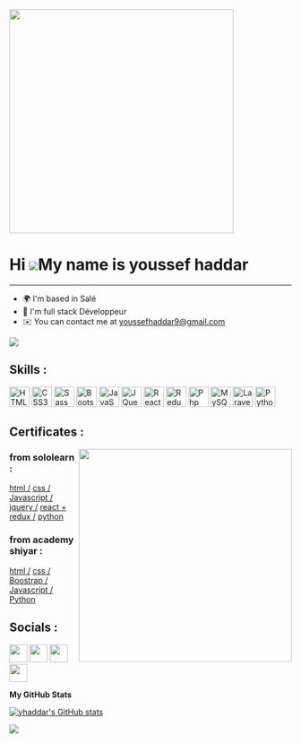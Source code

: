 <img src="https://i.imgur.com/8MupZHY.gif" width="400"  />

Hi ![](https://user-images.githubusercontent.com/18350557/176309783-0785949b-9127-417c-8b55-ab5a4333674e.gif)My name is youssef haddar
======================================================================================================================================
-----------------------------------------------------------------------------------------------------------------

* 🌍  I'm based in Salé
* 🧠  I'm full stack Développeur 
* ✉️  You can contact me at [youssefhaddar9@gmail.com](mailto:youssefhaddar9@gmail.com)

<a href="https://www.github.com/yhaddar" target="_blank" rel="noreferrer"><img
src="https://img.shields.io/github/followers/yhaddar?logo=github&style=for-the-badge&color=0891b2&labelColor=1c1917" /></a>
<h2> Skills :</h2>
<p align="left">
 
 <a href="https://developer.mozilla.org/en-US/docs/Glossary/HTML5" target="_blank" rel="noreferrer"><img src="https://raw.githubusercontent.com/danielcranney/readme-generator/main/public/icons/skills/html5-colored.svg" width="36" height="36" alt="HTML5" /></a>
<a href="https://www.w3.org/TR/CSS/#css" target="_blank" rel="noreferrer"><img src="https://raw.githubusercontent.com/danielcranney/readme-generator/main/public/icons/skills/css3-colored.svg" width="36" height="36" alt="CSS3" /></a>
<a href="https://sass-lang.com/" target="_blank" rel="noreferrer"><img src="https://raw.githubusercontent.com/danielcranney/readme-generator/main/public/icons/skills/sass-colored.svg" width="36" height="36" alt="Sass" /></a>
<a href="https://getbootstrap.com/" target="_blank" rel="noreferrer"><img src="https://raw.githubusercontent.com/danielcranney/readme-generator/main/public/icons/skills/bootstrap-colored.svg" width="36" height="36" alt="Bootstrap" /></a>
<a href="https://developer.mozilla.org/en-US/docs/Web/JavaScript" target="_blank" rel="noreferrer"><img src="https://raw.githubusercontent.com/danielcranney/readme-generator/main/public/icons/skills/javascript-colored.svg" width="36" height="36" alt="JavaScript" /></a>
<a href="https://jquery.com/" target="_blank" rel="noreferrer"><img src="https://raw.githubusercontent.com/danielcranney/readme-generator/main/public/icons/skills/jquery-colored.svg" width="36" height="36" alt="JQuery" /></a>
<a href="https://reactjs.org/" target="_blank" rel="noreferrer"><img src="https://raw.githubusercontent.com/danielcranney/readme-generator/main/public/icons/skills/react-colored.svg" width="36" height="36" alt="React" /></a>
<a href="https://redux.js.org/" target="_blank" rel="noreferrer"><img src="https://raw.githubusercontent.com/danielcranney/readme-generator/main/public/icons/skills/redux-colored.svg" width="36" height="36" alt="Redux" /></a>
<a href="https://www.php.com/" target="_blank" rel="noreferrer"><img src="https://raw.githubusercontent.com/danielcranney/readme-generator/main/public/icons/skills/php-colored.svg" width="36" height="36" alt="Php" /></a>
<a href="https://www.mysql.com/" target="_blank" rel="noreferrer"><img src="https://raw.githubusercontent.com/danielcranney/readme-generator/main/public/icons/skills/mysql-colored.svg" width="36" height="36" alt="MySQL" /></a>
<a href="https://laravel.com/" target="_blank" rel="noreferrer"><img src="https://raw.githubusercontent.com/danielcranney/readme-generator/main/public/icons/skills/laravel-colored.svg" width="36" height="36" alt="Laravel" /></a>
<a href="https://www.python.org/" target="_blank" rel="noreferrer"><img src="https://raw.githubusercontent.com/danielcranney/readme-generator/main/public/icons/skills/python-colored.svg" width="36" height="36" alt="Python" /></a>
</p>
 <h2> Certificates :</h2>
 <p><img src="https://cdn.dribbble.com/users/1162077/screenshots/3848914/programmer.gif" width="380" align="right" />
 <h3>from sololearn :</h3>
 <p align="left">
<a href="https://www.sololearn.com/Certificate/1014-23044057/jpg/" target="_blank" rel="noreferrer">html /</a>
<a href="https://www.sololearn.com/Certificate/1023-23044057/jpg/" target="_blank" rel="noreferrer">css /</a>
<a href="" target="_blank" rel="noreferrer">Javascript /</a>
<a href="https://www.sololearn.com/Certificate/1082-23044057/jpg/" target="_blank" rel="noreferrer">jquery /</a>
<a href="https://www.sololearn.com/Certificate/CT-ZXBE6EKN/pdf" target="_blank" rel="noreferrer">react + redux /</a>
<a href="" target="_blank" rel="noreferrer">python</a>
</p>
<h3>from academy shiyar :</h3>
<p align="left">
<a href="https://academy.codershiyar.com/student/diploma_page.php">html /</a>
<a href="https://academy.codershiyar.com/student/diploma_page.php">css /</a>
<a href="" target="_blank" rel="noreferrer">Boostrap /</a>
<a href="">Javascript /</a>
<a href="" target="_blank" rel="noreferrer">Python</a>
</p>
 <h2> Socials :</h2>
<p align="left"><a href="https://www.facebook.com/youssef.haddar.73" target="_blank" rel="noreferrer"><img src="https://raw.githubusercontent.com/danielcranney/readme-generator/main/public/icons/socials/facebook.svg" width="32" height="32" /></a>
<a href="http://www.instagram.com/_yussef_h1/?hl=fr" target="_blank" rel="noreferrer"><img src="https://raw.githubusercontent.com/danielcranney/readme-generator/main/public/icons/socials/instagram.svg" width="32" height="32" /></a> 
<a href="https://www.linkedin.com/in/youssef-haddar-b27766220/" target="_blank" rel="noreferrer"><img src="https://raw.githubusercontent.com/danielcranney/readme-generator/main/public/icons/socials/linkedin.svg" width="32" height="32" /></a>
<a href="https://discord.com/users/y_haddar" target="_blank" rel="noreferrer"><img src="https://raw.githubusercontent.com/danielcranney/readme-generator/main/public/icons/socials/discord.svg" width="32" height="32" /></a>

 
 
<b>My GitHub Stats</b>

<a href="http://www.github.com/yhaddar"><img src="https://github-readme-stats.vercel.app/api?username=yhaddar&show_icons=true&hide=&count_private=true&title_color=0891b2&text_color=ffffff&icon_color=0891b2&bg_color=1c1917&hide_border=true&show_icons=true" alt="yhaddar's GitHub stats" /></a>

<a href="http://www.github.com/yhaddar"><img src="https://github-readme-streak-stats.herokuapp.com/?user=yhaddar&stroke=ffffff&background=1c1917&ring=0891b2&fire=0891b2&currStreakNum=ffffff&currStreakLabel=0891b2&sideNums=ffffff&sideLabels=ffffff&dates=ffffff&hide_border=true" /></a>


